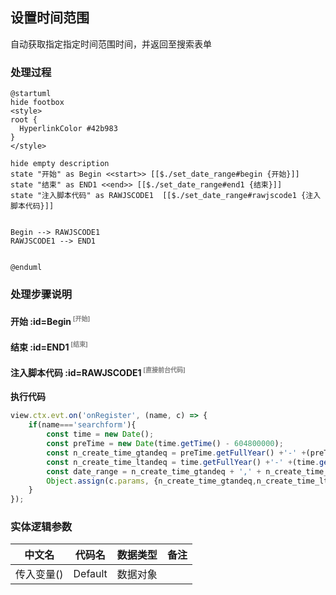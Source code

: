 ## 设置时间范围 <!-- {docsify-ignore-all} -->

   自动获取指定指定时间范围时间，并返回至搜索表单

### 处理过程

```plantuml
@startuml
hide footbox
<style>
root {
  HyperlinkColor #42b983
}
</style>

hide empty description
state "开始" as Begin <<start>> [[$./set_date_range#begin {开始}]]
state "结束" as END1 <<end>> [[$./set_date_range#end1 {结束}]]
state "注入脚本代码" as RAWJSCODE1  [[$./set_date_range#rawjscode1 {注入脚本代码}]]


Begin --> RAWJSCODE1
RAWJSCODE1 --> END1


@enduml
```


### 处理步骤说明

#### 开始 :id=Begin<sup class="footnote-symbol"> <font color=gray size=1>[开始]</font></sup>




#### 结束 :id=END1<sup class="footnote-symbol"> <font color=gray size=1>[结束]</font></sup>




#### 注入脚本代码 :id=RAWJSCODE1<sup class="footnote-symbol"> <font color=gray size=1>[直接前台代码]</font></sup>



<p class="panel-title"><b>执行代码</b></p>

```javascript
view.ctx.evt.on('onRegister', (name, c) => {
    if(name==='searchform'){
        const time = new Date();
        const preTime = new Date(time.getTime() - 604800000);
        const n_create_time_gtandeq = preTime.getFullYear() +'-' +(preTime.getMonth() + 1 < 10 ? '0' + (preTime.getMonth() + 1): preTime.getMonth() + 1) +'-' +(preTime.getDate() < 10 ? '0' + preTime.getDate() : preTime.getDate()) 
        const n_create_time_ltandeq = time.getFullYear() +'-' +(time.getMonth() + 1 < 10 ? '0' + (time.getMonth() + 1): time.getMonth() + 1) +'-' +(time.getDate() < 10 ? '0' + time.getDate() : time.getDate())
        const date_range = n_create_time_gtandeq + ',' + n_create_time_ltandeq;
        Object.assign(c.params, {n_create_time_gtandeq,n_create_time_ltandeq,date_range})
    }
});
```



### 实体逻辑参数

|    中文名   |    代码名    |  数据类型      |备注 |
| --------| --------| --------  | --------   |
|传入变量(<i class="fa fa-check"/></i>)|Default|数据对象||
